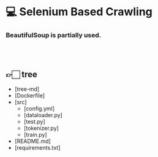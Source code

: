 




# 💻 Selenium Based Crawling

### BeautifulSoup is partially used.
<br>
<br>

## 👉🏻 tree
 * [tree-md]
 * [Dockerfile]
 * [src]
   * [config.yml]
   * [dataloader.py]
   * [test.py]
   * [tokenizer.py]
   * [train.py]
 * [README.md]
 * [requirements.txt]

